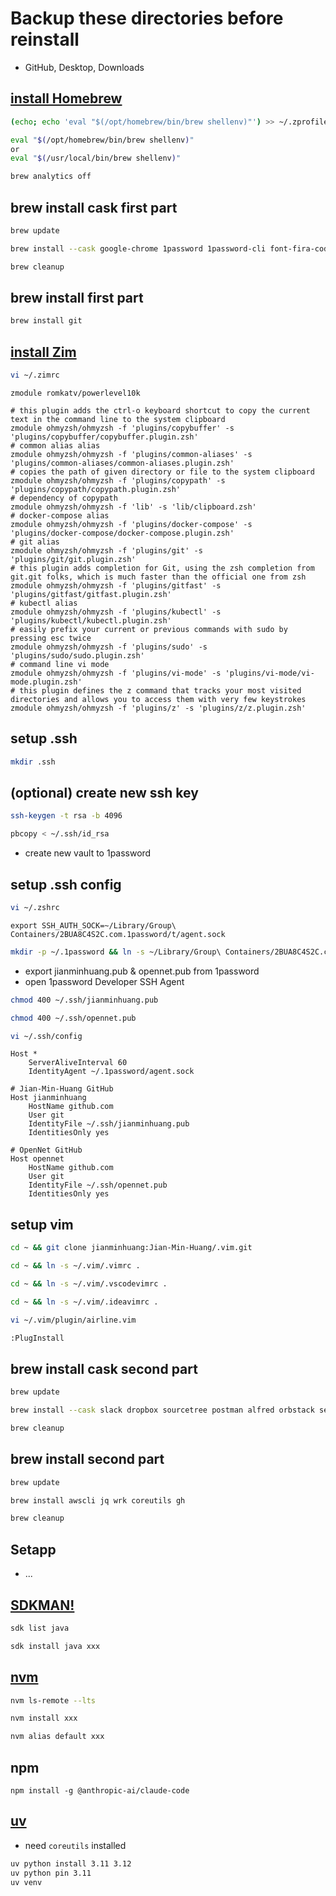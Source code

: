 # Backup these directories before reinstall

- GitHub, Desktop, Downloads

## [install Homebrew](https://brew.sh/index)

```bash
(echo; echo 'eval "$(/opt/homebrew/bin/brew shellenv)"') >> ~/.zprofile
```

```bash
eval "$(/opt/homebrew/bin/brew shellenv)"
or
eval "$(/usr/local/bin/brew shellenv)"
```

```bash
brew analytics off
```

## brew install cask first part

```bash
brew update
```

```bash
brew install --cask google-chrome 1password 1password-cli font-fira-code
```

```bash
brew cleanup
```

## brew install first part

```bash
brew install git
```

## [install Zim](https://github.com/zimfw/zimfw)

```bash
vi ~/.zimrc
```

```plaintext
zmodule romkatv/powerlevel10k

# this plugin adds the ctrl-o keyboard shortcut to copy the current text in the command line to the system clipboard
zmodule ohmyzsh/ohmyzsh -f 'plugins/copybuffer' -s 'plugins/copybuffer/copybuffer.plugin.zsh'
# common alias alias
zmodule ohmyzsh/ohmyzsh -f 'plugins/common-aliases' -s 'plugins/common-aliases/common-aliases.plugin.zsh'
# copies the path of given directory or file to the system clipboard
zmodule ohmyzsh/ohmyzsh -f 'plugins/copypath' -s 'plugins/copypath/copypath.plugin.zsh'
# dependency of copypath
zmodule ohmyzsh/ohmyzsh -f 'lib' -s 'lib/clipboard.zsh'
# docker-compose alias
zmodule ohmyzsh/ohmyzsh -f 'plugins/docker-compose' -s 'plugins/docker-compose/docker-compose.plugin.zsh'
# git alias
zmodule ohmyzsh/ohmyzsh -f 'plugins/git' -s 'plugins/git/git.plugin.zsh'
# this plugin adds completion for Git, using the zsh completion from git.git folks, which is much faster than the official one from zsh
zmodule ohmyzsh/ohmyzsh -f 'plugins/gitfast' -s 'plugins/gitfast/gitfast.plugin.zsh'
# kubectl alias
zmodule ohmyzsh/ohmyzsh -f 'plugins/kubectl' -s 'plugins/kubectl/kubectl.plugin.zsh'
# easily prefix your current or previous commands with sudo by pressing esc twice
zmodule ohmyzsh/ohmyzsh -f 'plugins/sudo' -s 'plugins/sudo/sudo.plugin.zsh'
# command line vi mode
zmodule ohmyzsh/ohmyzsh -f 'plugins/vi-mode' -s 'plugins/vi-mode/vi-mode.plugin.zsh'
# this plugin defines the z command that tracks your most visited directories and allows you to access them with very few keystrokes
zmodule ohmyzsh/ohmyzsh -f 'plugins/z' -s 'plugins/z/z.plugin.zsh'
```

## setup .ssh

```bash
mkdir .ssh
```

## (optional) create new ssh key

```bash
ssh-keygen -t rsa -b 4096
```

```bash
pbcopy < ~/.ssh/id_rsa
```

- create new vault to 1password

## setup .ssh config

```bash
vi ~/.zshrc
```

```plaintext
export SSH_AUTH_SOCK=~/Library/Group\ Containers/2BUA8C4S2C.com.1password/t/agent.sock
```

```bash
mkdir -p ~/.1password && ln -s ~/Library/Group\ Containers/2BUA8C4S2C.com.1password/t/agent.sock ~/.1password/agent.sock
```

- export jianminhuang.pub & opennet.pub from 1password
- open 1password Developer SSH Agent

```bash
chmod 400 ~/.ssh/jianminhuang.pub
```

```bash
chmod 400 ~/.ssh/opennet.pub
```

```bash
vi ~/.ssh/config
```

```plaintext
Host *
    ServerAliveInterval 60
    IdentityAgent ~/.1password/agent.sock

# Jian-Min-Huang GitHub
Host jianminhuang
    HostName github.com
    User git
    IdentityFile ~/.ssh/jianminhuang.pub
    IdentitiesOnly yes

# OpenNet GitHub
Host opennet
    HostName github.com
    User git
    IdentityFile ~/.ssh/opennet.pub
    IdentitiesOnly yes
```

## setup vim

```bash
cd ~ && git clone jianminhuang:Jian-Min-Huang/.vim.git
```

```bash
cd ~ && ln -s ~/.vim/.vimrc .
```

```bash
cd ~ && ln -s ~/.vim/.vscodevimrc .
```

```bash
cd ~ && ln -s ~/.vim/.ideavimrc .
```

```bash
vi ~/.vim/plugin/airline.vim
```

```bash
:PlugInstall
```

## brew install cask second part

```bash
brew update
```

```bash
brew install --cask slack dropbox sourcetree postman alfred orbstack setapp jetbrains-toolbox tunnelblick discord figma mongodb-compass redisinsight chatgpt visual-studio-code visual-studio-code@insiders dbeaver-community claude windsurf
```

```bash
brew cleanup
```

## brew install second part

```bash
brew update
```

```bash
brew install awscli jq wrk coreutils gh
```

```bash
brew cleanup
```

## Setapp

- ...

## [SDKMAN!](https://sdkman.io/install)

```bash
sdk list java
```

```bash
sdk install java xxx
```

## [nvm](https://github.com/nvm-sh/nvm#installing-and-updating)

```bash
nvm ls-remote --lts
```

```bash
nvm install xxx
```

```bash
nvm alias default xxx
```

## npm

```shell
npm install -g @anthropic-ai/claude-code
```

## [uv](https://docs.astral.sh/uv/getting-started/installation/)

- need `coreutils` installed

```bash
uv python install 3.11 3.12
uv python pin 3.11
uv venv
```
